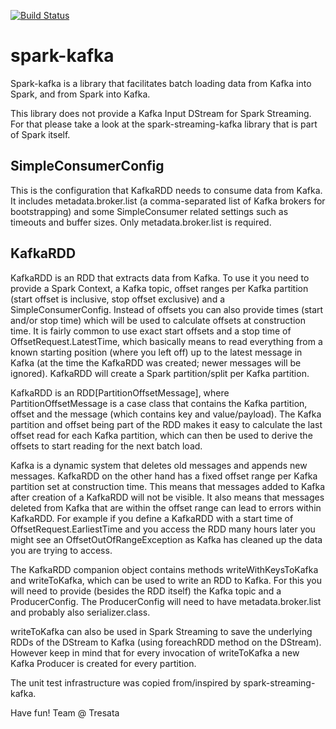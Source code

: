 [![Build Status](https://travis-ci.org/tresata/spark-kafka.svg?branch=master)](https://travis-ci.org/tresata/spark-kafka)

# spark-kafka
Spark-kafka is a library that facilitates batch loading data from Kafka into Spark, and from Spark into Kafka. 

This library does not provide a Kafka Input DStream for Spark Streaming. For that please take a look at the spark-streaming-kafka library that is part of Spark itself.

## SimpleConsumerConfig
This is the configuration that KafkaRDD needs to consume data from Kafka. It includes metadata.broker.list (a comma-separated list of Kafka brokers for bootstrapping) and some SimpleConsumer related settings such as timeouts and buffer sizes. Only metadata.broker.list is required.

## KafkaRDD
KafkaRDD is an RDD that extracts data from Kafka. To use it you need to provide a Spark Context, a Kafka topic, offset ranges per Kafka partition (start offset is inclusive, stop offset exclusive) and a SimpleConsumerConfig. Instead of offsets you can also provide times (start and/or stop time) which will be used to calculate offsets at construction time. It is fairly common to use exact start offsets and a stop time of OffsetRequest.LatestTime, which basically means to read everything from a known starting position (where you left off) up to the latest message in Kafka (at the time the KafkaRDD was created; newer messages will be ignored). KafkaRDD will create a Spark partition/split per Kafka partition.

KafkaRDD is an RDD[PartitionOffsetMessage], where PartitionOffsetMessage is a case class that contains the Kafka partition, offset and the message (which contains key and value/payload). The Kafka partition and offset being part of the RDD makes it easy to calculate the last offset read for each Kafka partition, which can then be used to derive the offsets to start reading for the next batch load.

Kafka is a dynamic system that deletes old messages and appends new messages. KafkaRDD on the other hand has a fixed offset range per Kafka partition set at construction time. This means that messages added to Kafka after creation of a KafkaRDD will not be visible. It also means that messages deleted from Kafka that are within the offset range can lead to errors within KafkaRDD. For example if you define a KafkaRDD with a start time of OffsetRequest.EarliestTime and you access the RDD many hours later you might see an OffsetOutOfRangeException as Kafka has cleaned up the data you are trying to access.

The KafkaRDD companion object contains methods writeWithKeysToKafka and writeToKafka, which can be used to write an RDD to Kafka. For this you will need to provide (besides the RDD itself) the Kafka topic and a ProducerConfig. The ProducerConfig will need to have metadata.broker.list and probably also serializer.class.

writeToKafka can also be used in Spark Streaming to save the underlying RDDs of the DStream to Kafka (using foreachRDD method on the DStream). However keep in mind that for every invocation of writeToKafka a new Kafka Producer is created for every partition.

The unit test infrastructure was copied from/inspired by spark-streaming-kafka.

Have fun!
Team @ Tresata
